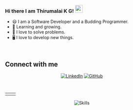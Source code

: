 ### Hi there I am Thirumalai K G! <img src="https://media.giphy.com/media/hvRJCLFzcasrR4ia7z/giphy.gif" width="25px">
- 😃 I am a Software Developer and a Budding Programmer.
- 🌱 Learning and growing.
- 🧩 I love to solve problems.
- 🖥️ I love to develop new things. 

</br>

## Connect with me
<p align="center">
<a href="https://www.linkedin.com/in/thirumalaikg/"><img alt="LinkedIn" title="My LinkedIn" src="https://img.shields.io/badge/linkedin-informational?style=for-the-badge&logo=linkedin&logoColor=white"/></a>
<a href="https://github.com/Thiru-Malai/"><img alt="GitHub" title="GitHub" src="https://img.shields.io/badge/github-black?style=for-the-badge&logo=Github&logoColor=white"/></a>
</p>

<br/>

<table>
  <tr>
    <td><img src="https://github-profile-summary-cards.vercel.app/api/cards/repos-per-language?username=Thiru-Malai&theme=github_dark" alt=""></td>
<td><img src="https://github-profile-summary-cards.vercel.app/api/cards/profile-details?username=Thiru-Malai&theme=github_dark" align="right" alt=""></td>
  </tr>
</table>
<p align="center">
<img align="center" src="https://skillicons.dev/icons?i=cpp,python,java,typescript,php,html,css,javascript,react,angular,nodejs,mysql,mongodb,firebase,linux,docker,figma,unity,blender&perline=9" alt="Skills">
</p>
